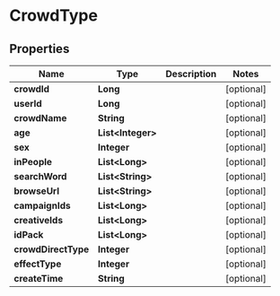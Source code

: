 

# CrowdType


## Properties

Name | Type | Description | Notes
------------ | ------------- | ------------- | -------------
**crowdId** | **Long** |  |  [optional]
**userId** | **Long** |  |  [optional]
**crowdName** | **String** |  |  [optional]
**age** | **List&lt;Integer&gt;** |  |  [optional]
**sex** | **Integer** |  |  [optional]
**inPeople** | **List&lt;Long&gt;** |  |  [optional]
**searchWord** | **List&lt;String&gt;** |  |  [optional]
**browseUrl** | **List&lt;String&gt;** |  |  [optional]
**campaignIds** | **List&lt;Long&gt;** |  |  [optional]
**creativeIds** | **List&lt;Long&gt;** |  |  [optional]
**idPack** | **List&lt;Long&gt;** |  |  [optional]
**crowdDirectType** | **Integer** |  |  [optional]
**effectType** | **Integer** |  |  [optional]
**createTime** | **String** |  |  [optional]



